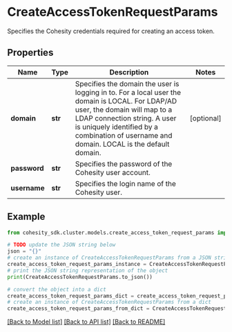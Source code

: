 # CreateAccessTokenRequestParams

Specifies the Cohesity credentials required for creating an access token.

## Properties

Name | Type | Description | Notes
------------ | ------------- | ------------- | -------------
**domain** | **str** | Specifies the domain the user is logging in to. For a local user the domain is LOCAL. For LDAP/AD user, the domain will map to a LDAP connection string. A user is uniquely identified by a combination of username and domain. LOCAL is the default domain. | [optional] 
**password** | **str** | Specifies the password of the Cohesity user account. | 
**username** | **str** | Specifies the login name of the Cohesity user. | 

## Example

```python
from cohesity_sdk.cluster.models.create_access_token_request_params import CreateAccessTokenRequestParams

# TODO update the JSON string below
json = "{}"
# create an instance of CreateAccessTokenRequestParams from a JSON string
create_access_token_request_params_instance = CreateAccessTokenRequestParams.from_json(json)
# print the JSON string representation of the object
print(CreateAccessTokenRequestParams.to_json())

# convert the object into a dict
create_access_token_request_params_dict = create_access_token_request_params_instance.to_dict()
# create an instance of CreateAccessTokenRequestParams from a dict
create_access_token_request_params_from_dict = CreateAccessTokenRequestParams.from_dict(create_access_token_request_params_dict)
```
[[Back to Model list]](../README.md#documentation-for-models) [[Back to API list]](../README.md#documentation-for-api-endpoints) [[Back to README]](../README.md)


